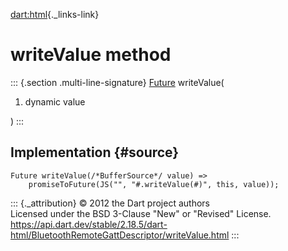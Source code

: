 [dart:html](../../dart-html/dart-html-library){._links-link}

writeValue method
=================

::: {.section .multi-line-signature}
[Future](../../dart-async/future-class) writeValue(

1.  dynamic value

)
:::

Implementation {#source}
--------------

``` {.language-dart data-language="dart"}
Future writeValue(/*BufferSource*/ value) =>
    promiseToFuture(JS("", "#.writeValue(#)", this, value));
```

::: {._attribution}
© 2012 the Dart project authors\
Licensed under the BSD 3-Clause \"New\" or \"Revised\" License.\
<https://api.dart.dev/stable/2.18.5/dart-html/BluetoothRemoteGattDescriptor/writeValue.html>
:::

